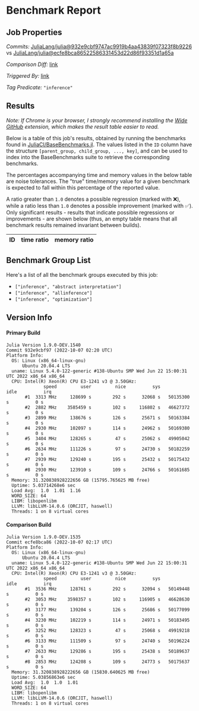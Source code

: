 # Benchmark Report

## Job Properties

*Commits:* [JuliaLang/julia@932e9cbf9747ac9919b4aa43839f07323f8b9226](https://github.com/JuliaLang/julia/commit/932e9cbf9747ac9919b4aa43839f07323f8b9226) vs [JuliaLang/julia@ecfe8bca86522586331453d22d86f93351d1a65a](https://github.com/JuliaLang/julia/commit/ecfe8bca86522586331453d22d86f93351d1a65a)

*Comparison Diff:* [link](https://github.com/JuliaLang/julia/compare/ecfe8bca86522586331453d22d86f93351d1a65a..932e9cbf9747ac9919b4aa43839f07323f8b9226)

*Triggered By:* [link](https://github.com/JuliaLang/julia/pull/47051#issuecomment-1271042580)

*Tag Predicate:* `"inference"`

## Results

*Note: If Chrome is your browser, I strongly recommend installing the [Wide GitHub](https://chrome.google.com/webstore/detail/wide-github/kaalofacklcidaampbokdplbklpeldpj?hl=en)
extension, which makes the result table easier to read.*

Below is a table of this job's results, obtained by running the benchmarks found in
[JuliaCI/BaseBenchmarks.jl](https://github.com/JuliaCI/BaseBenchmarks.jl). The values
listed in the `ID` column have the structure `[parent_group, child_group, ..., key]`,
and can be used to index into the BaseBenchmarks suite to retrieve the corresponding
benchmarks.

The percentages accompanying time and memory values in the below table are noise tolerances. The "true"
time/memory value for a given benchmark is expected to fall within this percentage of the reported value.

A ratio greater than `1.0` denotes a possible regression (marked with :x:), while a ratio less
than `1.0` denotes a possible improvement (marked with :white_check_mark:). Only significant results - results
that indicate possible regressions or improvements - are shown below (thus, an empty table means that all
benchmark results remained invariant between builds).

| ID | time ratio | memory ratio |
|----|------------|--------------|

## Benchmark Group List

Here's a list of all the benchmark groups executed by this job:

- `["inference", "abstract interpretation"]`
- `["inference", "allinference"]`
- `["inference", "optimization"]`

## Version Info

#### Primary Build

```
Julia Version 1.9.0-DEV.1540
Commit 932e9cbf97 (2022-10-07 02:20 UTC)
Platform Info:
  OS: Linux (x86_64-linux-gnu)
      Ubuntu 20.04.4 LTS
  uname: Linux 5.4.0-122-generic #138-Ubuntu SMP Wed Jun 22 15:00:31 UTC 2022 x86_64 x86_64
  CPU: Intel(R) Xeon(R) CPU E3-1241 v3 @ 3.50GHz: 
              speed         user         nice          sys         idle          irq
       #1  3313 MHz     128699 s        292 s      32068 s   50135300 s          0 s
       #2  2882 MHz    3585459 s        102 s     116802 s   46627372 s          0 s
       #3  2899 MHz     138676 s        126 s      25671 s   50163384 s          0 s
       #4  2930 MHz     102097 s        114 s      24962 s   50169380 s          0 s
       #5  3404 MHz     128265 s         47 s      25062 s   49905042 s          0 s
       #6  2634 MHz     111226 s         97 s      24730 s   50182259 s          0 s
       #7  2939 MHz     129240 s        195 s      25432 s   50175432 s          0 s
       #8  2930 MHz     123910 s        109 s      24766 s   50161685 s          0 s
  Memory: 31.320838928222656 GB (15795.765625 MB free)
  Uptime: 5.03714268e6 sec
  Load Avg:  1.0  1.01  1.16
  WORD_SIZE: 64
  LIBM: libopenlibm
  LLVM: libLLVM-14.0.6 (ORCJIT, haswell)
  Threads: 1 on 8 virtual cores

```

#### Comparison Build

```
Julia Version 1.9.0-DEV.1535
Commit ecfe8bca86 (2022-10-07 02:17 UTC)
Platform Info:
  OS: Linux (x86_64-linux-gnu)
      Ubuntu 20.04.4 LTS
  uname: Linux 5.4.0-122-generic #138-Ubuntu SMP Wed Jun 22 15:00:31 UTC 2022 x86_64 x86_64
  CPU: Intel(R) Xeon(R) CPU E3-1241 v3 @ 3.50GHz: 
              speed         user         nice          sys         idle          irq
       #1  3536 MHz     128761 s        292 s      32094 s   50149448 s          0 s
       #2  3053 MHz    3598357 s        102 s     116905 s   46628630 s          0 s
       #3  3177 MHz     139204 s        126 s      25686 s   50177099 s          0 s
       #4  3230 MHz     102219 s        114 s      24971 s   50183495 s          0 s
       #5  3252 MHz     128323 s         47 s      25068 s   49919218 s          0 s
       #6  3133 MHz     111509 s         97 s      24740 s   50196224 s          0 s
       #7  2633 MHz     129286 s        195 s      25438 s   50189637 s          0 s
       #8  2853 MHz     124208 s        109 s      24773 s   50175637 s          0 s
  Memory: 31.320838928222656 GB (15830.640625 MB free)
  Uptime: 5.03856863e6 sec
  Load Avg:  1.0  1.0  1.01
  WORD_SIZE: 64
  LIBM: libopenlibm
  LLVM: libLLVM-14.0.6 (ORCJIT, haswell)
  Threads: 1 on 8 virtual cores

```
